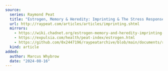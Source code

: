 ```yaml
---
source:
  series: Raymond Peat
  title: "Estrogen, Memory & Heredity: Imprinting & The Stress Response"
  url: http://raypeat.com/articles/articles/imprinting.shtml
  mirrors:
    - https://wiki.chadnet.org/estrogen-memory-and-heredity-imprinting-and-the-stress-response
    - https://expulsia.com/health/peat-index/estrogen.html
    - https://github.com/0x2447196/raypeatarchive/blob/main/documents/raypeat.com/imprinting.md
  kind: article 
added:
  author: Marcus Whybrow
  date: "2024-08-16"
---
```


